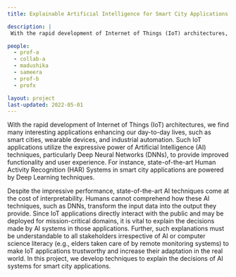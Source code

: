 ```yaml
---
title: Explainable Artificial Intelligence for Smart City Applications.

description: |
 With the rapid development of Internet of Things (IoT) architectures, we find many interesting applications enhancing our day-to-day lives, such as smart cities, wearable devices, and industrial automation.

people:
  - prof-a
  - collab-a
  - madushika
  - sameera
  - prof-b
  - profx

layout: project
last-updated: 2022-05-01
---
```


With the rapid development of Internet of Things (IoT) architectures, we find many interesting applications enhancing our day-to-day lives, such as smart cities, wearable devices, and industrial automation. Such IoT applications utilize the expressive power of Artificial Intelligence (AI) techniques, particularly Deep Neural Networks (DNNs), to provide improved functionality and user experience. For instance, state-of-the-art Human Activity Recognition (HAR) Systems in smart city applications are powered by Deep Learning techniques.

Despite the impressive performance, state-of-the-art AI techniques come at the cost of interpretability. Humans cannot comprehend how these AI techniques, such as DNNs, transform the input data into the output they provide. Since IoT applications directly interact with the public and may be deployed for mission-critical domains, it is vital to explain the decisions made by AI systems in those applications. Further, such explanations must be understandable to all stakeholders irrespective of AI or computer science literacy (e.g., elders taken care of by remote monitoring systems) to make IoT applications trustworthy and increase their adaptation in the real world. In this project, we develop techniques to explain the decisions of AI systems for smart city applications.
